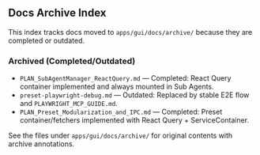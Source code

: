 ## Docs Archive Index

This index tracks docs moved to `apps/gui/docs/archive/` because they are completed or outdated.

### Archived (Completed/Outdated)

- `PLAN_SubAgentManager_ReactQuery.md` — Completed: React Query container implemented and always mounted in Sub Agents.
- `preset-playwright-debug.md` — Outdated: Replaced by stable E2E flow and `PLAYWRIGHT_MCP_GUIDE.md`.
- `PLAN_Preset_Modularization_and_IPC.md` — Completed: Preset container/fetchers implemented with React Query + ServiceContainer.

See the files under `apps/gui/docs/archive/` for original contents with archive annotations.
